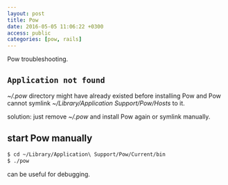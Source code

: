 ```yaml
---
layout: post
title: Pow
date: 2016-05-05 11:06:22 +0300
access: public
categories: [pow, rails]
---
```


Pow troubleshooting.

<!-- more -->

## `Application not found`

_~/.pow_ directory might have already existed before installing Pow and
Pow cannot symlink _~/Library/Application Support/Pow/Hosts_ to it.

solution: just remove _~/.pow_ and install Pow again or symlink manually.

## start Pow manually

```sh
$ cd ~/Library/Application\ Support/Pow/Current/bin
$ ./pow
```

can be useful for debugging.
